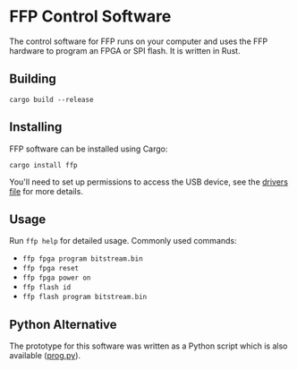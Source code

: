 # FFP Control Software

The control software for FFP runs on your computer and uses the FFP hardware to
program an FPGA or SPI flash. It is written in Rust.

## Building

```
cargo build --release
```

## Installing

FFP software can be installed using Cargo:

```
cargo install ffp
```

You'll need to set up permissions to access the USB device, see the [drivers
file](/drivers/) for more details.

## Usage

Run `ffp help` for detailed usage. Commonly used commands:

* `ffp fpga program bitstream.bin`
* `ffp fpga reset`
* `ffp fpga power on`
* `ffp flash id`
* `ffp flash program bitstream.bin`

## Python Alternative

The prototype for this software was written as a Python script which is also
available ([prog.py](/scripts/prog.py)).
